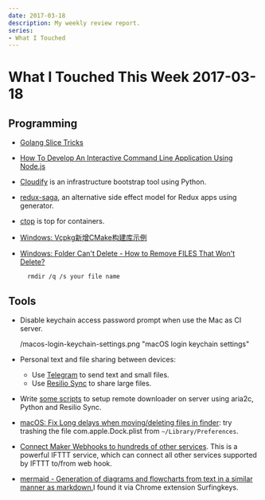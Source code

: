 ```yaml
---
date: 2017-03-18
description: My weekly review report.
series:
- What I Touched
---
```


# What I Touched This Week 2017-03-18


## Programming

- [Golang Slice Tricks][1]
- [How To Develop An Interactive Command Line Application Using Node.js][7]
- [Cloudify][13] is an infrastructure bootstrap tool using Python.
- [redux-saga][14], an alternative side effect model for Redux apps using generator.
- [ctop][8] is top for containers.
- [Windows: Vcpkg新增CMake构建库示例][9]
- [Windows: Folder Can't Delete - How to Remove FILES That Won't Delete?][10]

        rmdir /q /s your file name

<!--more-->

## Tools

- Disable keychain access password prompt when use the Mac as CI server.

    /macos-login-keychain-settings.png "macOS login keychain settings"

- Personal text and file sharing between devices:
    - Use [Telegram][2] to send text and small files.
    - Use [Resilio Sync][3] to share large files.
- Write [some scripts][4] to setup remote downloader on server using aria2c, Python and Resilio Sync.
- [macOS: Fix Long delays when moving/deleting files in finder][11]: try  trashing the file com.apple.Dock.plist from `~/Library/Preferences`.
- [Connect Maker Webhooks to hundreds of other services][5]. This is a powerful IFTTT service, which can connect all other services supported by IFTTT to/from web hook.
- [mermaid - Generation of diagrams and flowcharts from text in a similar manner as markdown.][12]I found it via Chrome extension Surfingkeys.

[1]: https://github.com/golang/go/wiki/SliceTricks
[2]: https://telegram.org/
[3]: https://www.resilio.com/
[4]: https://github.com/doitian/aria2-daemon
[5]: https://ifttt.com/maker_webhooks
[6]: https://medium.com/sketch-app-sources/sketch-43-is-coming-to-town-with-a-new-game-an-open-file-format-ae62e7e7c223#.9c6cttqy8
[7]: https://www.smashingmagazine.com/2017/03/interactive-command-line-application-node-js/
[8]: https://bcicen.github.io/ctop/
[9]: http://www.jianshu.com/p/21dba966264d
[10]: https://www.youtube.com/watch?v=1l81A3MyyZ4
[11]: https://discussions.apple.com/thread/1443463?start=0&tstart=0
[12]: https://knsv.github.io/mermaid/
[13]: http://getcloudify.org/
[14]: https://github.com/redux-saga/redux-saga
